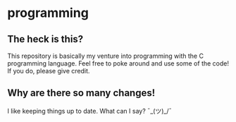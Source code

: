 # programming
## The heck is this?
This repository is basically my venture into programming with the C programming language. Feel free to poke around and use some of the code! If you do, please give credit.

## Why are there so many changes!
I like keeping things up to date. What can I say? ¯\_(ツ)_/¯
